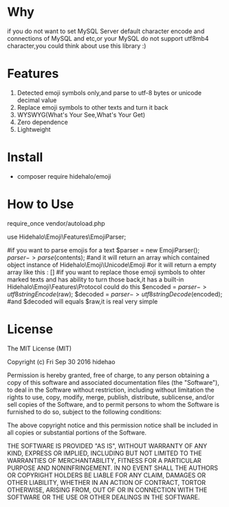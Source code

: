 # Why
if you do not want to set MySQL Server default character encode and connections of MySQL and etc,or your MySQL do not support utf8mb4 character,you could think about use this library :)
# Features
1. Detected emoji symbols only,and parse to utf-8 bytes or unicode decimal value
2. Replace emoji symbols to other texts and turn it back
3. WYSWYG(What's Your See,What's Your Get)
4. Zero dependence
5. Lightweight

# Install
- composer require hidehalo/emoji

# How to Use

require_once vendor/autoload.php

use Hidehalo\Emoji\Features\EmojiParser;

#if you want to parse emojis for a text
$parser = new EmojiParser();
$parser->parse($contents);
#and it will return an array which contained object instance of Hidehalo\Emoji\Unicode\Emoji
#or it will return a empty array like this : []
#if you want to replace those emoji symbols to ohter marked texts and has ability to turn those back,it has a built-in  Hidehalo\Emoji\Features\Protocol could do this
$encoded = $parser->utf8stringEncode($raw);
$decoded = $parser->utf8stringDecode($encoded);
#and $decoded will equals $raw,it is real very simple

# License

The MIT License (MIT)

Copyright (c) Fri Sep 30 2016 hidehao

Permission is hereby granted, free of charge, to any person obtaining a copy of
this software and associated documentation files (the "Software"), to deal in
the Software without restriction, including without limitation the rights to
use, copy, modify, merge, publish, distribute, sublicense, and/or sell copies of
the Software, and to permit persons to whom the Software is furnished to do so,
subject to the following conditions:

The above copyright notice and this permission notice shall be included in all
copies or substantial portions of the Software.

THE SOFTWARE IS PROVIDED "AS IS", WITHOUT WARRANTY OF ANY KIND, EXPRESS OR
IMPLIED, INCLUDING BUT NOT LIMITED TO THE WARRANTIES OF MERCHANTABILITY, FITNESS
FOR A PARTICULAR PURPOSE AND NONINFRINGEMENT. IN NO EVENT SHALL THE AUTHORS OR
COPYRIGHT HOLDERS BE LIABLE FOR ANY CLAIM, DAMAGES OR OTHER LIABILITY, WHETHER
IN AN ACTION OF CONTRACT, TORTOR OTHERWISE, ARISING FROM, OUT OF OR IN
CONNECTION WITH THE SOFTWARE OR THE USE OR OTHER DEALINGS IN THE SOFTWARE.

